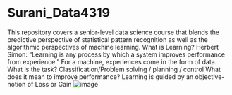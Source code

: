 # Surani_Data4319
This repository covers a senior-level data science course that blends the predictive perspective of statistical pattern recognition as well as the algorithmic perspectives of machine learning.
What is Learning? 
Herbert Simon: “Learning is any process by which a system improves performance from experience.”
For a machine, experiences come in the form of data.
What is the task? Classification/Problem solving / planning / control
What does it mean to improve performance? Learning is guided by an objective- notion of Loss or Gain
![image](https://user-images.githubusercontent.com/59889106/117865113-3079f880-b25b-11eb-9547-65f1673d4f74.png)
